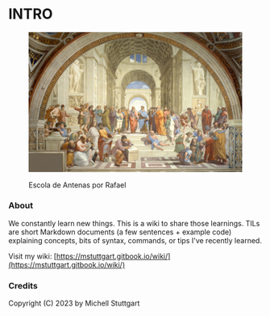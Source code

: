 # INTRO

<figure><img src=".img/main02.jpg" alt=""><figcaption><p>Escola de Antenas por Rafael</p></figcaption></figure>

### About

We constantly learn new things. This is a wiki to share those learnings. TILs are short Markdown documents (a few sentences + example code) explaining concepts, bits of syntax, commands, or tips I've recently learned.

Visit my wiki: [https://mstuttgart.gitbook.io/wiki/](https://mstuttgart.gitbook.io/wiki/)

### Credits

Copyright (C) 2023 by Michell Stuttgart

